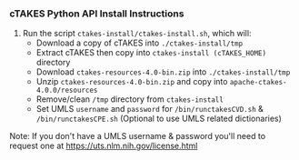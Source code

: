 ### cTAKES Python API Install Instructions ###

1. Run the script `ctakes-install/ctakes-install.sh`, which will:
    - Download a copy of cTAKES into `./ctakes-install/tmp`
    - Extract cTAKES then copy into `ctakes-install (cTAKES_HOME)` directory
    - Download `ctakes-resources-4.0-bin.zip` into `./ctakes-install/tmp`
    - Unzip `ctakes-resources-4.0-bin.zip` and copy into `apache-ctakes-4.0.0/resources`
    - Remove/clean `/tmp` directory from `ctakes-install`
    - Set UMLS `username` and `password` for `/bin/runctakesCVD.sh` & `/bin/runctakesCPE.sh` (Optional to use UMLS related dictionaries)

Note: If you don't have a UMLS username & password you'll need to request one at https://uts.nlm.nih.gov/license.html
